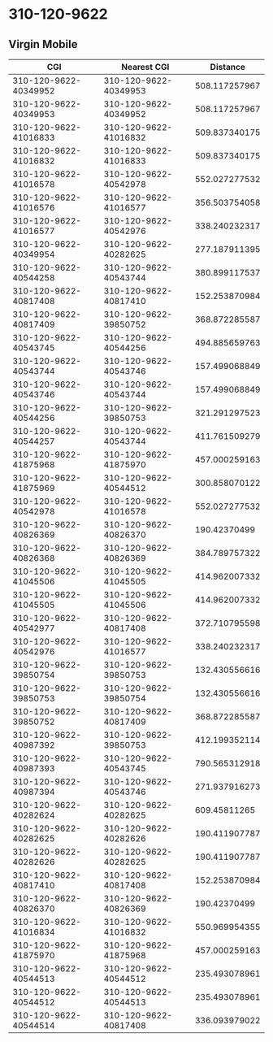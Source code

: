 # 310-120-9622
## Virgin Mobile


| CGI | Nearest CGI | Distance |
|-----|-------------|----------|
| 310-120-9622-40349952 | 310-120-9622-40349953 | 508.117257967 |
| 310-120-9622-40349953 | 310-120-9622-40349952 | 508.117257967 |
| 310-120-9622-41016833 | 310-120-9622-41016832 | 509.837340175 |
| 310-120-9622-41016832 | 310-120-9622-41016833 | 509.837340175 |
| 310-120-9622-41016578 | 310-120-9622-40542978 | 552.027277532 |
| 310-120-9622-41016576 | 310-120-9622-41016577 | 356.503754058 |
| 310-120-9622-41016577 | 310-120-9622-40542976 | 338.240232317 |
| 310-120-9622-40349954 | 310-120-9622-40282625 | 277.187911395 |
| 310-120-9622-40544258 | 310-120-9622-40543744 | 380.899117537 |
| 310-120-9622-40817408 | 310-120-9622-40817410 | 152.253870984 |
| 310-120-9622-40817409 | 310-120-9622-39850752 | 368.872285587 |
| 310-120-9622-40543745 | 310-120-9622-40544256 | 494.885659763 |
| 310-120-9622-40543744 | 310-120-9622-40543746 | 157.499068849 |
| 310-120-9622-40543746 | 310-120-9622-40543744 | 157.499068849 |
| 310-120-9622-40544256 | 310-120-9622-39850753 | 321.291297523 |
| 310-120-9622-40544257 | 310-120-9622-40543744 | 411.761509279 |
| 310-120-9622-41875968 | 310-120-9622-41875970 | 457.000259163 |
| 310-120-9622-41875969 | 310-120-9622-40544512 | 300.858070122 |
| 310-120-9622-40542978 | 310-120-9622-41016578 | 552.027277532 |
| 310-120-9622-40826369 | 310-120-9622-40826370 | 190.42370499 |
| 310-120-9622-40826368 | 310-120-9622-40826369 | 384.789757322 |
| 310-120-9622-41045506 | 310-120-9622-41045505 | 414.962007332 |
| 310-120-9622-41045505 | 310-120-9622-41045506 | 414.962007332 |
| 310-120-9622-40542977 | 310-120-9622-40817408 | 372.710795598 |
| 310-120-9622-40542976 | 310-120-9622-41016577 | 338.240232317 |
| 310-120-9622-39850754 | 310-120-9622-39850753 | 132.430556616 |
| 310-120-9622-39850753 | 310-120-9622-39850754 | 132.430556616 |
| 310-120-9622-39850752 | 310-120-9622-40817409 | 368.872285587 |
| 310-120-9622-40987392 | 310-120-9622-39850753 | 412.199352114 |
| 310-120-9622-40987393 | 310-120-9622-40543745 | 790.565312918 |
| 310-120-9622-40987394 | 310-120-9622-40543746 | 271.937916273 |
| 310-120-9622-40282624 | 310-120-9622-40282625 | 609.45811265 |
| 310-120-9622-40282625 | 310-120-9622-40282626 | 190.411907787 |
| 310-120-9622-40282626 | 310-120-9622-40282625 | 190.411907787 |
| 310-120-9622-40817410 | 310-120-9622-40817408 | 152.253870984 |
| 310-120-9622-40826370 | 310-120-9622-40826369 | 190.42370499 |
| 310-120-9622-41016834 | 310-120-9622-41016832 | 550.969954355 |
| 310-120-9622-41875970 | 310-120-9622-41875968 | 457.000259163 |
| 310-120-9622-40544513 | 310-120-9622-40544512 | 235.493078961 |
| 310-120-9622-40544512 | 310-120-9622-40544513 | 235.493078961 |
| 310-120-9622-40544514 | 310-120-9622-40817408 | 336.093979022 |
